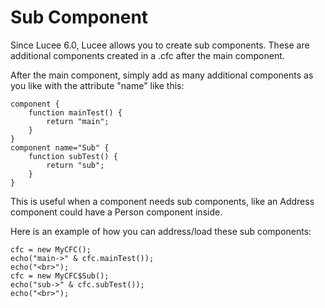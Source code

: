 <!--
{
  "title": "Sub Components",
  "id": "sub-component",
  "since": "6.0",
  "description": "Learn how to create and use sub components in Lucee. This guide demonstrates how to define additional components within a .cfc file, making it easier to organize related components. Examples include creating a main component with sub components, and how to address/load these sub components.",
  "categories": [
    "component"
  ],
  "keywords": [
    "CFML",
    "component",
    "sub-component",
    "Lucee"
  ]
}
-->

# Sub Component

Since Lucee 6.0, Lucee allows you to create sub components. These are additional components created in a .cfc after the main component.

After the main component, simply add as many additional components as you like with the attribute "name" like this:

```lucee
component {
    function mainTest() {
        return "main";
    }
}
component name="Sub" {
    function subTest() {
        return "sub";
    }
}
```

This is useful when a component needs sub components, like an Address component could have a Person component inside.

Here is an example of how you can address/load these sub components:

```lucee
cfc = new MyCFC();
echo("main->" & cfc.mainTest());
echo("<br>");
cfc = new MyCFC$Sub();
echo("sub->" & cfc.subTest());
echo("<br>");
```
